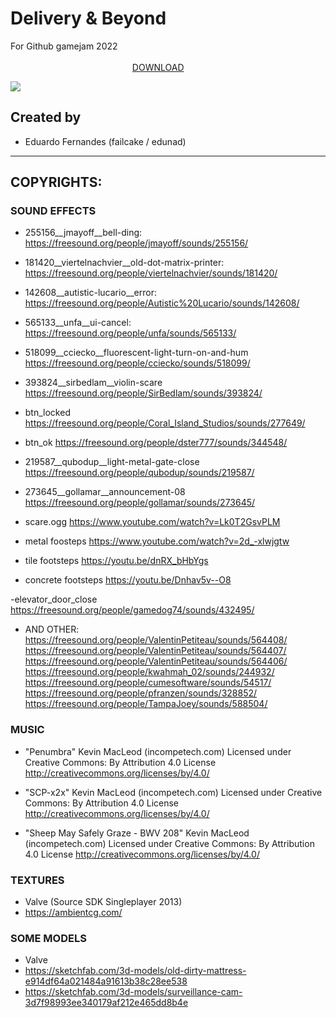 # Delivery & Beyond

For Github gamejam 2022 ⠀⠀⠀⠀⠀⠀⠀⠀⠀⠀⠀⠀⠀⠀⠀⠀⠀⠀⠀⠀⠀⠀⠀⠀⠀⠀⠀⠀⠀⠀⠀⠀⠀⠀⠀⠀⠀⠀⠀⠀⠀⠀⠀⠀⠀⠀⠀⠀⠀⠀⠀⠀⠀⠀⠀⠀⠀⠀⠀⠀⠀⠀⠀⠀⠀⠀⠀⠀[DOWNLOAD](https://failcake.itch.io/deliverybeyond)

![](https://i.rawr.dev/4UJLDs3-opti.gif)

## Created by
- Eduardo Fernandes (failcake / edunad)

----------------------

## COPYRIGHTS:

### SOUND EFFECTS

- 255156__jmayoff__bell-ding:
https://freesound.org/people/jmayoff/sounds/255156/

- 181420__viertelnachvier__old-dot-matrix-printer:
https://freesound.org/people/viertelnachvier/sounds/181420/

- 142608__autistic-lucario__error:
https://freesound.org/people/Autistic%20Lucario/sounds/142608/

- 565133__unfa__ui-cancel:
https://freesound.org/people/unfa/sounds/565133/

- 518099__cciecko__fluorescent-light-turn-on-and-hum
https://freesound.org/people/cciecko/sounds/518099/

- 393824__sirbedlam__violin-scare
https://freesound.org/people/SirBedlam/sounds/393824/

- btn_locked
https://freesound.org/people/Coral_Island_Studios/sounds/277649/

- btn_ok
https://freesound.org/people/dster777/sounds/344548/

- 219587__qubodup__light-metal-gate-close
https://freesound.org/people/qubodup/sounds/219587/

- 273645__gollamar__announcement-08
https://freesound.org/people/gollamar/sounds/273645/

- scare.ogg
https://www.youtube.com/watch?v=Lk0T2GsvPLM

- metal foosteps
https://www.youtube.com/watch?v=2d_-xlwjgtw

- tile footsteps
https://youtu.be/dnRX_bHbYgs

- concrete footsteps
https://youtu.be/Dnhav5v--O8

-elevator_door_close
https://freesound.org/people/gamedog74/sounds/432495/

- AND OTHER:
https://freesound.org/people/ValentinPetiteau/sounds/564408/
https://freesound.org/people/ValentinPetiteau/sounds/564407/
https://freesound.org/people/ValentinPetiteau/sounds/564406/
https://freesound.org/people/kwahmah_02/sounds/244932/
https://freesound.org/people/cumesoftware/sounds/54517/
https://freesound.org/people/pfranzen/sounds/328852/
https://freesound.org/people/TampaJoey/sounds/588504/

### MUSIC

- "Penumbra" Kevin MacLeod (incompetech.com)
Licensed under Creative Commons: By Attribution 4.0 License
http://creativecommons.org/licenses/by/4.0/

- "SCP-x2x" Kevin MacLeod (incompetech.com)
Licensed under Creative Commons: By Attribution 4.0 License
http://creativecommons.org/licenses/by/4.0/

- "Sheep May Safely Graze - BWV 208" Kevin MacLeod (incompetech.com)
Licensed under Creative Commons: By Attribution 4.0 License
http://creativecommons.org/licenses/by/4.0/

### TEXTURES
- Valve (Source SDK Singleplayer 2013)
- https://ambientcg.com/

### SOME MODELS
- Valve
- https://sketchfab.com/3d-models/old-dirty-mattress-e914df64a021484a91613b38c28ee538
- https://sketchfab.com/3d-models/surveillance-cam-3d7f98993ee340179af212e465dd8b4e